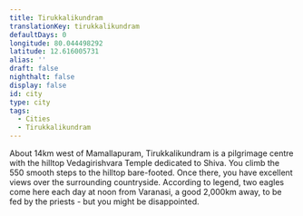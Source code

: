```yaml
---
title: Tirukkalikundram
translationKey: tirukkalikundram
defaultDays: 0
longitude: 80.044498292
latitude: 12.616005731
alias: ''
draft: false
nighthalt: false
display: false
id: city
type: city
tags:
  - Cities
  - Tirukkalikundram
---
```

About 14km west of Mamallapuram, Tirukkalikundram is a pilgrimage centre with the hilltop Vedagirishvara Temple dedicated to Shiva. You climb the 550 smooth steps to the hilltop bare-footed. Once there, you have excellent views over the surrounding countryside. According to legend, two eagles come here each day at noon from Varanasi, a good 2,000km away, to be fed by the priests - but you might be disappointed.